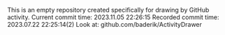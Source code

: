 This is an empty repository created specifically for drawing by GitHub activity.
Current commit time: 2023.11.05 22:26:15
Recorded commit time: 2023.07.22 22:25:14(2)
Look at: github.com/baderik/ActivityDrawer
